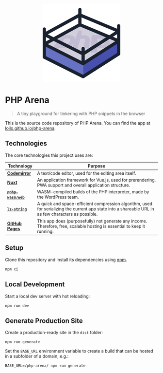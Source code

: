 <div align="center">
  <br>
  <br>
  <img src="logo.png" alt="The PHP Arena logo: a square boxing ring with a pale 'PHP' writing on the ground" width="256" height="256">

  <br>
</div>

# PHP Arena

> A tiny playground for tinkering with PHP snippets in the browser

This is the source code repository of PHP Arena. You can find the app at [loilo.github.io/php-arena](https://loilo.github.io/php-arena/).

## Technologies

The core technologies this project uses are:

<!-- prettier-ignore -->
Technology | Purpose
-|-
**[Codemirror](https://codemirror.net/)** | A text/code editor, used for the editing area itself.
**[Nuxt](https://nuxt.com/)** | An application framework for Vue.js, used for prerendering, PWA support and overall application structure.
**[`@php-wasm/web`](https://github.com/WordPress/wordpress-playground)** | WASM-compiled builds of the PHP interpreter, made by the WordPress team.
**[`lz-string`](https://www.npmjs.com/package/lz-string)** | A quick and space-efficient compression algorithm, used for serializing the current app state into a shareable URL in as few characters as possible.
**[GitHub Pages](https://pages.github.com/)** | This app does (purposefully) not generate any income. Therefore, free, scalable hosting is essential to keep it running.

## Setup

Clone this repository and install its dependencies using [npm](https://npmjs.com/).

```bash
npm ci
```

## Local Development

Start a local dev server with hot reloading:

```bash
npm run dev
```

## Generate Production Site

Create a production-ready site in the `dist` folder:

```
npm run generate
```

Set the `BASE_URL` environment variable to create a build that can be hosted in a subfolder of a domain, e.g.:

```
BASE_URL=/php-arena/ npm run generate
```
